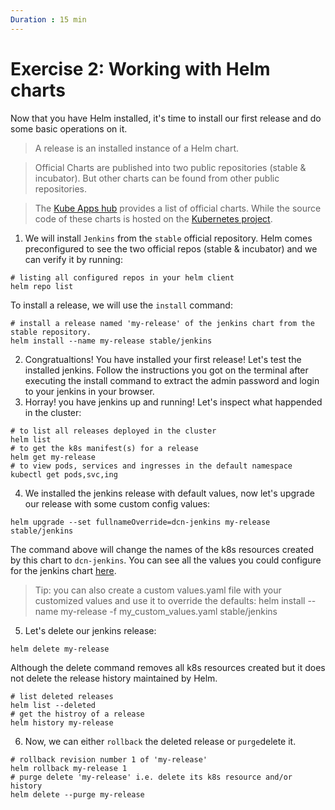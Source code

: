 ```yaml
---
Duration : 15 min
---
```


# Exercise 2: Working with Helm charts

Now that you have Helm installed, it's time to install our first release and do some basic operations on it.

> A release is an installed instance of a Helm chart.

> Official Charts are published into two public repositories (stable & incubator). But other charts can be found from other public repositories.

>The [Kube Apps hub](https://hub.kubeapps.com/) provides a list of official charts. While the source code of these charts is hosted on the [Kubernetes project](https://github.com/kubernetes/charts).

1. We will install `Jenkins` from the `stable` official repository. Helm comes preconfigured to see the two official repos (stable & incubator) and we can verify it by running:
```
# listing all configured repos in your helm client
helm repo list
```
To install a release, we will use the `install` command:
```
# install a release named 'my-release' of the jenkins chart from the stable repository.
helm install --name my-release stable/jenkins
```
2. Congratualtions! You have installed your first release! Let's test the installed jenkins. Follow the instructions you got on the terminal after executing the install command to extract the admin password and login to your jenkins in your browser.
3. Horray! you have jenkins up and running! Let's inspect what happended in the cluster:
```
# to list all releases deployed in the cluster
helm list
# to get the k8s manifest(s) for a release
helm get my-release
# to view pods, services and ingresses in the default namespace
kubectl get pods,svc,ing
```
4. We installed the jenkins release with default values, now let's upgrade our release with some custom config values:
```
helm upgrade --set fullnameOverride=dcn-jenkins my-release stable/jenkins
```
The command above will change the names of the k8s resources created by this chart to `dcn-jenkins`. You can see all the values you could configure for the jenkins chart [here](https://github.com/kubernetes/charts/tree/master/stable/jenkins#jenkins-master).

> Tip: you can also create a custom values.yaml file with your customized values and use it to override the defaults:  helm install --name my-release -f my_custom_values.yaml stable/jenkins

5. Let's delete our jenkins release:
```
helm delete my-release
```
Although the delete command removes all k8s resources created but it does not delete the release history maintained by Helm.

```
# list deleted releases
helm list --deleted
# get the histroy of a release
helm history my-release
```
6. Now, we can either `rollback` the deleted release or `purge`delete it.
```
# rollback revision number 1 of 'my-release'
helm rollback my-release 1
# purge delete 'my-release' i.e. delete its k8s resource and/or history
helm delete --purge my-release
```
